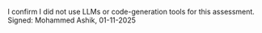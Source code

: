 I confirm I did not use LLMs or code-generation tools for this assessment.
Signed: Mohammed Ashik, 01-11-2025